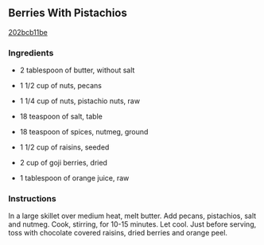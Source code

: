 ## Berries With Pistachios

[202bcb11be](http://www.food.com/recipe/berries-with-pistachios-492913)

### Ingredients

 - 2 tablespoon of butter, without salt

 - 1 1/2 cup of nuts, pecans

 - 1 1/4 cup of nuts, pistachio nuts, raw

 - 18 teaspoon of salt, table

 - 18 teaspoon of spices, nutmeg, ground

 - 1 1/2 cup of raisins, seeded

 - 2 cup of goji berries, dried

 - 1 tablespoon of orange juice, raw

### Instructions

In a large skillet over medium heat, melt butter. Add pecans, pistachios, salt and nutmeg. Cook, stirring, for 10-15 minutes. Let cool. Just before serving, toss with chocolate covered raisins, dried berries and orange peel.